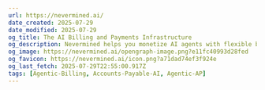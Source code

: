 ```yaml
---
url: https://nevermined.ai/
date_created: 2025-07-29
date_modified: 2025-07-29
og_title: The AI Billing and Payments Infrastructure
og_description: Nevermined helps you monetize AI agents with flexible billing, licensing, payments, and real-time settlement. Get started for free.
og_image: https://nevermined.ai/opengraph-image.png?e11fc40993d28fed
og_favicon: https://nevermined.ai/icon.png?a71dad74ef3f924e
og_last_fetch: 2025-07-29T22:55:00.917Z
tags: [Agentic-Billing, Accounts-Payable-AI, Agentic-AP]
---
```

